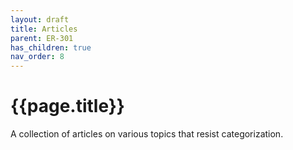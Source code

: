 ```yaml
---
layout: draft
title: Articles
parent: ER-301
has_children: true
nav_order: 8
---
```


# {{page.title}}

A collection of articles on various topics that resist categorization.